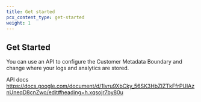 ```yaml
---
title: Get started
pcx_content_type: get-started
weight: 1
---
```


## Get Started

You can use an API to configure the Customer Metadata Boundary and change where your logs and analytics are stored.

API docs https://docs.google.com/document/d/1lvru9XbCky_56SK3HbZIZTkFfrPUIAznUneqD8cnZwo/edit#heading=h.xqsojr7by80u 